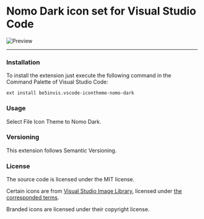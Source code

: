 # Nomo Dark icon set for Visual Studio Code

![Preview](https://github.com/be5invis/vscode-iconset/raw/master/preview.png)

------

### Installation

To install the extension just execute the following command in the Command Palette of Visual Studio Code:

```
ext install be5invis.vscode-icontheme-nomo-dark
```

### Usage

Select File Icon Theme to Nomo Dark.

### Versioning

This extension follows Semantic Versioning.

### License

The source code is licensed under the MIT license.

Certain icons are from [Visual Studio Image Library](https://msdn.microsoft.com/en-us/library/ms246582.aspx), licensed under [the corresponded terms](http://download.microsoft.com/download/0/6/0/0607D8EA-9BB7-440B-A36A-A24EB8C9C67E/Visual%20Studio%202015%20Image%20Library%20EULA.docx).

Branded icons are licensed under their copyright license.
